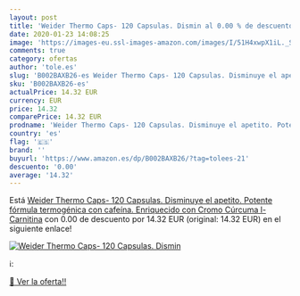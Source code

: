 ```yaml
---
layout: post
title: 'Weider Thermo Caps- 120 Capsulas. Dismin al 0.00 % de descuento'
date: 2020-01-23 14:08:25
image: 'https://images-eu.ssl-images-amazon.com/images/I/51H4xwpX1iL._SL400_.jpg'
comments: true
category: ofertas
author: 'tole.es'
slug: 'B002BAXB26-es Weider Thermo Caps- 120 Capsulas. Disminuye el apetito....'
sku: 'B002BAXB26-es'
actualPrice: 14.32 EUR
currency: EUR
price: 14.32
comparePrice: 14.32 EUR
prodname: 'Weider Thermo Caps- 120 Capsulas. Disminuye el apetito. Potente fórmula termogénica con cafeína. Enriquecido con Cromo  Cúrcuma  l-Carnitina'
country: 'es'
flag: '🇪🇸'
brand: ''
buyurl: 'https://www.amazon.es/dp/B002BAXB26/?tag=tolees-21'
descuento: '0.00'
average: '14.32'
---
```


Está [Weider Thermo Caps- 120 Capsulas. Disminuye el apetito. Potente fórmula termogénica con cafeína. Enriquecido con Cromo  Cúrcuma  l-Carnitina](https://www.amazon.es/dp/B002BAXB26/?tag=tolees-21) con 0.00 de descuento por 14.32 EUR (original: 14.32 EUR) en el siguiente enlace!

[![Weider Thermo Caps- 120 Capsulas. Dismin](https://images-eu.ssl-images-amazon.com/images/I/51H4xwpX1iL._SL400_.jpg)](https://www.amazon.es/dp/B002BAXB26/?tag=tolees-21)

ℹ️:


[🛒 Ver la oferta!!](https://www.amazon.es/dp/B002BAXB26/?tag=tolees-21)
